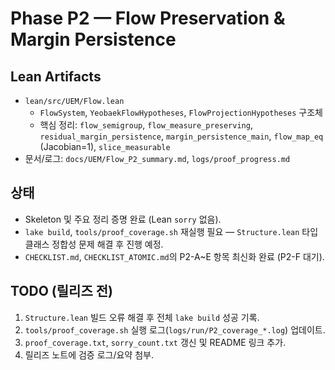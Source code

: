 # Phase P2 — Flow Preservation & Margin Persistence

## Lean Artifacts
- `lean/src/UEM/Flow.lean`
  - `FlowSystem`, `YeobaekFlowHypotheses`, `FlowProjectionHypotheses` 구조체
  - 핵심 정리: `flow_semigroup`, `flow_measure_preserving`, `residual_margin_persistence`,
    `margin_persistence_main`, `flow_map_eq` (Jacobian=1), `slice_measurable`
- 문서/로그: `docs/UEM/Flow_P2_summary.md`, `logs/proof_progress.md`

## 상태
- Skeleton 및 주요 정리 증명 완료 (Lean `sorry` 없음).
- `lake build`, `tools/proof_coverage.sh` 재실행 필요 — `Structure.lean` 타입클래스 정합성 문제 해결 후 진행 예정.
- `CHECKLIST.md`, `CHECKLIST_ATOMIC.md`의 P2-A~E 항목 최신화 완료 (P2-F 대기).

## TODO (릴리즈 전)
1. `Structure.lean` 빌드 오류 해결 후 전체 `lake build` 성공 기록.
2. `tools/proof_coverage.sh` 실행 로그(`logs/run/P2_coverage_*.log`) 업데이트.
3. `proof_coverage.txt`, `sorry_count.txt` 갱신 및 README 링크 추가.
4. 릴리즈 노트에 검증 로그/요약 첨부.

